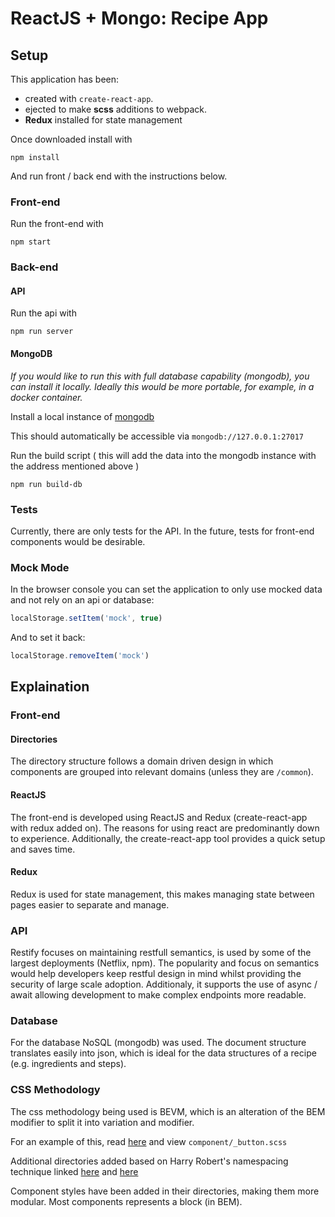 ReactJS + Mongo: Recipe App
================

## Setup

This application has been:
 
 - created with `create-react-app`.
 - ejected to make __scss__ additions to webpack.
 - __Redux__ installed for state management

Once downloaded install with 

```console
npm install
```

And run front / back end with the instructions below.

### Front-end

Run the front-end with 

```console
npm start
```

### Back-end

#### API

Run the api with 

```console
npm run server
```

#### MongoDB

_If you would like to run this with full database capability (mongodb), you can install it locally. Ideally this would be more portable, for example, in a docker container._

Install a local instance of [mongodb](https://docs.mongodb.com/manual/installation/)

This should automatically be accessible via `mongodb://127.0.0.1:27017`

Run the build script ( this will add the data into the mongodb instance with the address mentioned above )

```console
npm run build-db
```

### Tests

Currently, there are only tests for the API. In the future, tests for front-end components would be desirable.

### Mock Mode

In the browser console you can set the application to only use mocked data and not rely on an api or database:

```javascript
localStorage.setItem('mock', true)
```

And to set it back:

```javascript
localStorage.removeItem('mock')
```

## Explaination

### Front-end

#### Directories

The directory structure follows a domain driven design in which components are grouped into relevant domains (unless they are `/common`).

#### ReactJS

The front-end is developed using ReactJS and Redux (create-react-app with redux added on). The reasons for using react are predominantly down to experience. Additionally, the create-react-app tool provides a quick setup and saves time. 

#### Redux

Redux is used for state management, this makes managing state between pages easier to separate and manage.   

### API

Restify focuses on maintaining restfull semantics, is used by some of the largest deployments (Netflix, npm). The popularity and focus on semantics would help developers keep restful design in mind whilst providing the security of large scale adoption. Additionaly, it supports the use of async / await allowing development to make complex endpoints more readable.

### Database

For the database NoSQL (mongodb) was used. The document structure translates easily into json, which is ideal for the data structures of a recipe (e.g. ingredients and steps).

### CSS Methodology

The css methodology being used is BEVM, which is an alteration of the BEM modifier to split it into variation and modifier.

For an example of this, read [here](https://www.viget.com/articles/bem-sass-modifiers/) and view `component/_button.scss`

Additional directories added based on Harry Robert's namespacing technique linked [here](https://csswizardry.com/2015/03/more-transparent-ui-code-with-namespaces/) and [here](https://www.smashingmagazine.com/2016/06/battling-bem-extended-edition-common-problems-and-how-to-avoid-them/)

Component styles have been added in their directories, making them more modular. Most components represents a block (in BEM).
